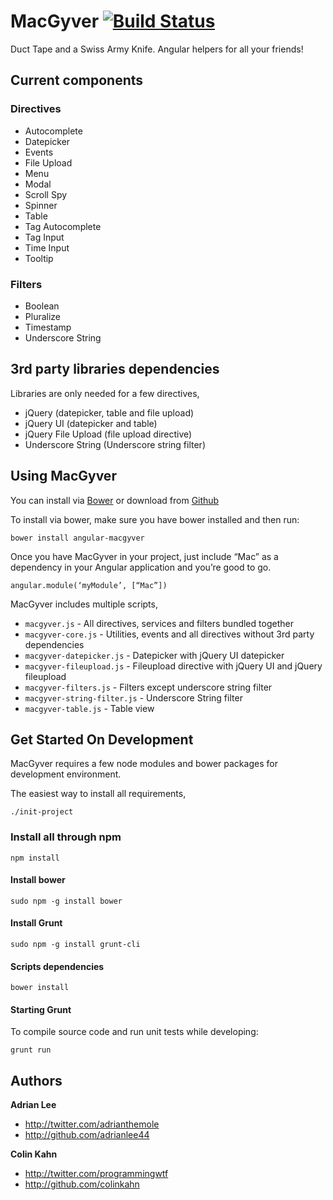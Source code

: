 # MacGyver [![Build Status](https://travis-ci.org/StartTheShift/MacGyver.png?branch=master)](https://travis-ci.org/StartTheShift/MacGyver)

Duct Tape and a Swiss Army Knife. Angular helpers for all your friends!

## Current components ##

### Directives ###
 - Autocomplete
 - Datepicker
 - Events
 - File Upload
 - Menu
 - Modal
 - Scroll Spy
 - Spinner
 - Table
 - Tag Autocomplete
 - Tag Input
 - Time Input
 - Tooltip

### Filters ###
 - Boolean
 - Pluralize
 - Timestamp
 - Underscore String

## 3rd party libraries dependencies ##
Libraries are only needed for a few directives,

 - jQuery (datepicker, table and file upload)
 - jQuery UI (datepicker and table)
 - jQuery File Upload (file upload directive)
 - Underscore String (Underscore string filter)

## Using MacGyver ##
You can install via [Bower](http://www.bower.io) or download from [Github](https://github.com/StartTheShift/MacGyver/archive/master.zip)

To install via bower, make sure you have bower installed and then run:

    bower install angular-macgyver

Once you have MacGyver in your project, just include “Mac” as a dependency in your Angular application and you’re good to go.

    angular.module(‘myModule’, [“Mac”])

MacGyver includes multiple scripts,
- `macgyver.js` - All directives, services and filters bundled together
- `macgyver-core.js` - Utilities, events and all directives without 3rd party dependencies
- `macgyver-datepicker.js` - Datepicker with jQuery UI datepicker
- `macgyver-fileupload.js` - Fileupload directive with jQuery UI and jQuery fileupload
- `macgyver-filters.js` - Filters except underscore string filter
- `macgyver-string-filter.js` - Underscore String filter
- `macgyver-table.js` - Table view

## Get Started On Development ##
MacGyver requires a few node modules and bower packages for development environment.

The easiest way to install all requirements,

  `./init-project`

### Install all through npm ###

  `npm install`

#### Install bower ####

  `sudo npm -g install bower`

#### Install Grunt ####

  `sudo npm -g install grunt-cli`

#### Scripts dependencies

  `bower install`

#### Starting Grunt
To compile source code and run unit tests while developing:

    grunt run

## Authors

**Adrian Lee**
+ <http://twitter.com/adrianthemole>
+ <http://github.com/adrianlee44>

**Colin Kahn**
+ <http://twitter.com/programmingwtf>
+ <http://github.com/colinkahn>
